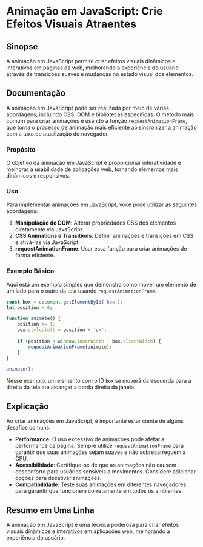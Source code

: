 <!--
Meta Description: # Animação em JavaScript: Crie Efeitos Visuais Atraentes ## Sinopse A animação em JavaScript permite criar efeitos visuais dinâmicos e interativos em ...
Meta Keywords: javascript, para, animações, animação, criar
-->

# Animação em JavaScript: Crie Efeitos Visuais Atraentes

## Sinopse
A animação em JavaScript permite criar efeitos visuais dinâmicos e interativos em páginas da web, melhorando a experiência do usuário através de transições suaves e mudanças no estado visual dos elementos.

## Documentação
A animação em JavaScript pode ser realizada por meio de várias abordagens, incluindo CSS, DOM e bibliotecas específicas. O método mais comum para criar animações é usando a função `requestAnimationFrame`, que torna o processo de animação mais eficiente ao sincronizar a animação com a taxa de atualização do navegador.

### Propósito
O objetivo da animação em JavaScript é proporcionar interatividade e melhorar a usabilidade de aplicações web, tornando elementos mais dinâmicos e responsivos.

### Uso
Para implementar animações em JavaScript, você pode utilizar as seguintes abordagens:

1. **Manipulação do DOM**: Alterar propriedades CSS dos elementos diretamente via JavaScript.
2. **CSS Animations e Transitions**: Definir animações e transições em CSS e ativá-las via JavaScript.
3. **requestAnimationFrame**: Usar essa função para criar animações de forma eficiente.

### Exemplo Básico
Aqui está um exemplo simples que demonstra como mover um elemento de um lado para o outro da tela usando `requestAnimationFrame`.

```javascript
const box = document.getElementById('box');
let position = 0;

function animate() {
    position += 1;
    box.style.left = position + 'px';
    
    if (position < window.innerWidth - box.clientWidth) {
        requestAnimationFrame(animate);
    }
}

animate();
```

Nesse exemplo, um elemento com o ID `box` se moverá da esquerda para a direita da tela até alcançar a borda direita da janela.

## Explicação
Ao criar animações em JavaScript, é importante estar ciente de alguns desafios comuns:

- **Performance**: O uso excessivo de animações pode afetar a performance da página. Sempre utilize `requestAnimationFrame` para garantir que suas animações sejam suaves e não sobrecarreguem a CPU.
- **Acessibilidade**: Certifique-se de que as animações não causem desconforto para usuários sensíveis a movimentos. Considere adicionar opções para desativar animações.
- **Compatibilidade**: Teste suas animações em diferentes navegadores para garantir que funcionem corretamente em todos os ambientes.

## Resumo em Uma Linha
A animação em JavaScript é uma técnica poderosa para criar efeitos visuais dinâmicos e interativos em aplicações web, melhorando a experiência do usuário.
